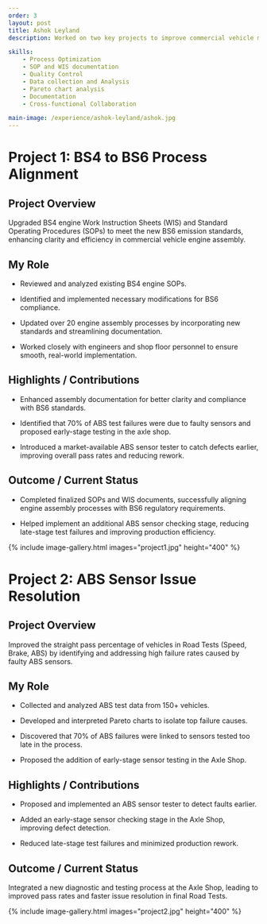 ```yaml
---
order: 3
layout: post
title: Ashok Leyland 
description: Worked on two key projects to improve commercial vehicle manufacturing processes - focused on assembly line process optimization and quality improvements. 

skills:
    - Process Optimization
    - SOP and WIS documentation
    - Quality Control
    - Data collection and Analysis
    - Pareto chart analysis
    - Documentation
    - Cross-functional Collaboration

main-image: /experience/ashok-leyland/ashok.jpg
---
```

# Project 1: BS4 to BS6 Process Alignment

## Project Overview
Upgraded BS4 engine Work Instruction Sheets (WIS) and Standard Operating Procedures (SOPs) to meet the new BS6 emission standards, enhancing clarity and efficiency in commercial vehicle engine assembly.

## My Role

- Reviewed and analyzed existing BS4 engine SOPs.

- Identified and implemented necessary modifications for BS6 compliance.

- Updated over 20 engine assembly processes by incorporating new standards and streamlining documentation.

- Worked closely with engineers and shop floor personnel to ensure smooth, real-world implementation.

## Highlights / Contributions

- Enhanced assembly documentation for better clarity and compliance with BS6 standards.
  
- Identified that 70% of ABS test failures were due to faulty sensors and proposed early-stage testing in the axle shop.
  
- Introduced a market-available ABS sensor tester to catch defects earlier, improving overall pass rates and reducing rework.


## Outcome / Current Status

- Completed finalized SOPs and WIS documents, successfully aligning engine assembly processes with BS6 regulatory requirements.

- Helped implement an additional ABS sensor checking stage, reducing late-stage test failures and improving production efficiency.


{% include image-gallery.html images="project1.jpg" height="400" %}



# Project 2: ABS Sensor Issue Resolution

## Project Overview
Improved the straight pass percentage of vehicles in Road Tests (Speed, Brake, ABS) by identifying and addressing high failure rates caused by faulty ABS sensors.

## My Role

- Collected and analyzed ABS test data from 150+ vehicles.

- Developed and interpreted Pareto charts to isolate top failure causes.

- Discovered that 70% of ABS failures were linked to sensors tested too late in the process.

- Proposed the addition of early-stage sensor testing in the Axle Shop.

## Highlights / Contributions

- Proposed and implemented an ABS sensor tester to detect faults earlier.
  
- Added an early-stage sensor checking stage in the Axle Shop, improving defect detection.
  
- Reduced late-stage test failures and minimized production rework.

## Outcome / Current Status

Integrated a new diagnostic and testing process at the Axle Shop, leading to improved pass rates and faster issue resolution in final Road Tests.

{% include image-gallery.html images="project2.jpg" height="400" %}